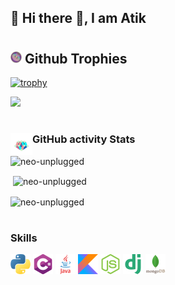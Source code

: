 <!-- Introducing myself -->

## 🐧 Hi there 👋, I am Atik


#
<h2><img width="18px" src="./assets/klein-unscreen.gif"> Github Trophies </h2>

[![trophy](https://github-profile-trophy.vercel.app/?username=ryo-ma)](https://github.com/ryo-ma/github-profile-trophy)

<img src="https://komarev.com/ghpvc/?username=neo-unplugged&label=Profile%20views&color=0e75b6&style=flat%22" />



#
<img align="left" width="35px" src="./assets/Cubes.gif" />
<h3>GitHub activity Stats</h3>

<img src="https://github-readme-stats.vercel.app/api/top-langs?username=neo-unplugged&show_icons=true&locale=en&layout=compact&theme=tokyonight"
    alt="neo-unplugged" />

<p>&nbsp;<img align="center"
        src="https://github-readme-stats.vercel.app/api?username=neo-unplugged&show_icons=true&locale=en&theme=tokyonight"
        alt="neo-unplugged" /></p>

<p><img align="center" src="https://github-readme-streak-stats.herokuapp.com/?user=neo-unplugged&&theme=tokyonight"
        alt="neo-unplugged" /></p>


#
<h3>Skills</h3>
<p>
    <img src="./assets/stack/python.png" alt="python">
    <img src="./assets/stack/c-sharp.png" alt="c-sharp">
    <img src="./assets/stack/java.png" alt="python">
    <img src="./assets/stack/kotlin.png" alt="kotlin">
    <img src="./assets/stack/nodejs.png" alt="nodejs">
    <img src="./assets/stack/django.png" alt="django">
    <img src="./assets/stack/mongodb.png" alt="mongodb">
    <img src="./assets/stack/postgresql.png" alt="postgresql>

</p>